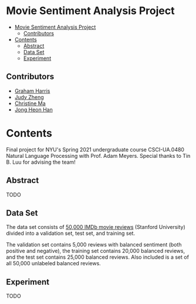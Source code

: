 # Movie Sentiment Analysis Project

- [Movie Sentiment Analysis Project](#movie-sentiment-analysis-project)
  - [Contributors](#contributors)
- [Contents](#contents)
  - [Abstract](#abstract)
  - [Data Set](#data-set)
  - [Experiment](#experiment)

## Contributors
* [Graham Harris](https://github.com/gwharris)
* [Judy Zheng](https://github.com/IamJudyZ)
* [Christine Ma](https://github.com/cm4927)
* [Jong Heon Han](https://github.com/hjh527)

# Contents
Final project for NYU's Spring 2021 undergraduate course CSCI-UA.0480 Natural Language Processing with Prof. Adam Meyers. Special thanks to Tin B. Luu for advising the team!

## Abstract
TODO

## Data Set
The data set consists of [50,000 IMDb movie reviews](https://ai.stanford.edu/~amaas/data/sentiment/) (Stanford University) divided into a validation set, test set, and training set. 

The validation set contains 5,000 reviews with balanced sentiment (both positive and negative), the training set contains 20,000 balanced reviews, and the test set contains 25,000 balanced reviews. Also included is a set of all 50,000 unlabeled balanced reviews.

## Experiment
TODO